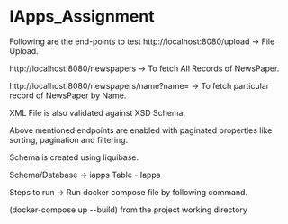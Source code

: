 # IApps_Assignment

Following are the end-points to test http://localhost:8080/upload -> File Upload. 

http://localhost:8080/newspapers -> To fetch All Records of NewsPaper. 

http://localhost:8080/newspapers/name?name= -> To fetch particular record of NewsPaper by Name.

XML File is also validated against XSD Schema.

Above mentioned endpoints are enabled with paginated properties like sorting, pagination and filtering.

Schema is created using liquibase.

Schema/Database -> iapps 
Table - Iapps

Steps to run -> Run docker compose file by following command.

(docker-compose up --build) from the project working directory

